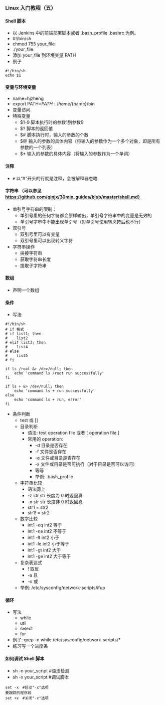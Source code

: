 ### Linux 入门教程（五）

#### Shell 脚本
- 以 Jenkins 中的前端部署脚本或者 .bash_profile  .bashrc 为例。 
- #!/bin/sh
- chmod 755 your_file
- ./your_file
- 添加 your_file 到环境变量 PATH
- 例子
```shell
#!/bin/sh
echo $1
```

#### 变量与环境变量
- name=hjzheng
- export PATH=$PATH:/home/${name}/bin
- 变量访问
- 特殊变量
  - $1-9 脚本执行时的参数1到参数9
  - $? 脚本的返回值
  - $# 脚本执行时，输入的参数的个数
  - $@ 输入的参数的具体内容（将输入的参数作为一个多个对象，即是所有参数的一个列表）
  - $* 输入的参数的具体内容（将输入的参数作为一个单词）

#### 注释
- `#` 以“#”开头的行就是注释，会被解释器忽略

#### 字符串 （可以参见 https://github.com/qinjx/30min_guides/blob/master/shell.md）
- 单引号字符串的限制：
  - 单引号里的任何字符都会原样输出，单引号字符串中的变量是无效的
  - 单引号字串中不能出现单引号（对单引号使用转义符后也不行）
- 双引号
  - 双引号里可以有变量
  - 双引号里可以出现转义字符
- 字符串操作
  - 拼接字符串
  - 获取字符串长度
  - 提取子字符串	

#### 数组
- 声明一个数组

#### 条件 
- 写法
```shell	
#!/bin/sh
# if 格式
# if list1; then
#    list2
# elif list3; then
#    list4
# else
#    list5
# fi

if ls /root &> /dev/null; then
	echo 'command ls /root run successfully'
fi

if ls + &> /dev/null; then
	echo 'command ls + run successfully'
else
	echo 'command ls + run, error'
fi
```
- 条件判断
  - test 或 []
  - 目录判断
    - 语法: test operation file 或者 [ operation file ]
    - 常用的 operation:
      - -d 目录是否存在
      - -f 文件是否存在
      - -e 文件或目录是否存在
      - -x 文件或目录是否可执行（对于目录是否可以访问）
      - 等等
      - 举例: .bash_profile
  - 字符串比较
    - 语法同上
     - -z str str 长度为 0 时返回真
     - -n str str 长度非 0 时返回真
     - str1 = str2
     - str1! = str2
  - 数字比较
    - int1 -eq int2 等于
    - int1 -ne int2 不等于
    - int1 -lt int2 小于
    - int1 -le int2 小于等于
    - int1 -gt int2 大于
    - int1 -ge int2 大于等于
  - 复杂表达式
    - ! 取反
    - -a 且
    - -o 或
  - 举例: /etc/sysconfig/network-scripts/ifup	
#### 循环
- 写法
  - while
  - util
  - select
  - for
- 例子: grep -n while /etc/sysconfig/network-scripts/*	
- 练习写一个进度条	

#### 如何调试 Shell 脚本
- sh -n your_script #语法检测	
- sh -x	your_script #调试脚本

```shell
set -x　#启动"-x"选项 
要跟踪的程序段 
set +x　#关闭"-x"选项	 	
```
